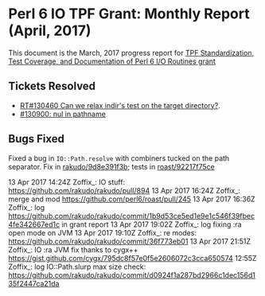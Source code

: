 # Perl 6 IO TPF Grant: Monthly Report (April, 2017)

This document is the March, 2017 progress report for [TPF Standardization,
Test Coverage, and Documentation of Perl 6 I/O Routines
grant](http://news.perlfoundation.org/2017/01/grant-proposal-standardization.html)

## Tickets Resolved

- [RT#130460 Can we relax indir's test on the target directory?](https://rt.perl.org/Ticket/Display.html?id=130460).
- [#130900: nul in pathname](https://rt.perl.org/Ticket/Display.html?id=130900)

## Bugs Fixed

Fixed a bug in `IO::Path.resolve` with combiners tucked on the path separator.
Fix in
[rakudo/9d8e391f3b](https://github.com/rakudo/rakudo/commit/9d8e391f3b452efeb06c860e37293c696b244786);
tests in
[roast/92217f75ce](https://github.com/perl6/roast/commit/92217f75ce9392466eb14fc562911fc21a83a02e)



<yoleaux2> 13 Apr 2017 14:24Z <Zoffix> Zoffix_: IO stuff: https://github.com/rakudo/rakudo/pull/894
<yoleaux2> 13 Apr 2017 16:24Z <Zoffix> Zoffix_: merge and mod https://github.com/perl6/roast/pull/245
<yoleaux2> 13 Apr 2017 16:36Z <Zoffix> Zoffix_: log https://github.com/rakudo/rakudo/commit/1b9d53ce5ed1e9e1c546f39fbec4fe342667ed1c in grant report
<yoleaux2> 13 Apr 2017 19:02Z <Zoffix> Zoffix_: log fixing :ra open mode on JVM
<yoleaux2> 13 Apr 2017 19:10Z <Zoffix> Zoffix_: re modes: https://github.com/rakudo/rakudo/commit/36f773eb01
<yoleaux2> 13 Apr 2017 21:51Z <Zoffix> Zoffix_: IO :ra JVM fix thanks to cygx++ https://gist.github.com/cygx/795dc8f57e0f5e2606072c3cca650574
<yoleaux2> 12:55Z <Zoffix> Zoffix_: log IO::Path.slurp max size check: https://github.com/rakudo/rakudo/commit/d0924f1a287bd2966c1dec156d135f2447ca21da
